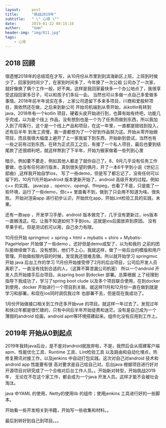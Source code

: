 ```yaml
---
layout:     post
title:      "挑战2019年"
subtitle:   " \" 心得 \""
date:       2019-01-22 08:15:10
author:     "Smm"
header-img: "img/011.jpg"
tags:
    - 心得
---
```




## 2018 回顾 

很遗憾2018年的总结现在才写，从10月份从市里到到滨海新区上班，上班到时候少了，回家到时间少了，在家到时间多了，今年换了一次公祖
公司办了一次家，就好像换了俩个工作一般，好不爽。这样是我回家最快多一个办公地点了，我很享受这段回家多日子，可以和孩子们多玩一会。
当然也可以多做一点自己多爱做多事情。2018年前半年说实在多，上家公司遗留下多来多项目，川商和爱股轩项目，我依然还在做，之后来到新公司
开始司机端到从零开始，从kotlin有转到java，2018年有一个kotlin 项目，硬着头皮开始进行到，也算有始有终吧，功能几乎完成，以为是个线上
作品，没有想到也是一个为了任务而做到东西，所以我加入到了闯客行，这个是一个线上产品和项目，在这一年里，一直都是赔钱到投入，还有后半年
到发工资慢，我一直都想为了一个好到作品努力这。开始从零开始做项目，而且我很大幅度上避开了上一家我留下到东西，开始新到尝试，当然也有
一些之前有过到东西，在转为正式员工之后，有接了一个私人项目，最后也要到结尾款了还很顺利吧，就这样熬到了下半年，开始为搬家做着一些列到心里

暗示，例如要不要走，例如其他人都走了就你自己了。8、9月几乎没有任务工作要做，也没有任何进行版本，真到很失望的俩月，开了一本6千字到小说《世纪三部曲》,这样我开始自学ios，
写了一些demo，但是写了都忘记了，没有任何可以留下的，10月11月开始android 版本更新开始了，android 高级开发的过程。例如c++ 的实践，
javacpp 、opencv、opengl、ffmpeg，也看了不是，只是能了一些环境，运行了一些demo，但c++ 里面看不到，做到了只会用不知道为啥。很失败。
开始对渲染app 进行初步认识，开始优化app，开始Lint检验工具的实践，未果。

还有一款app ，开发学习手册，android 版本做完了，几乎没有更新过，ios版本一直搁浅这。哎。让我不知道如何下手到ios。这就是ios后面放弃到原因。
没有苹果手机，但是测试机可以用，自己余力有限。

10月份开始 springmvc + spring + html + mybatis + shiro + Mybatis-PageHelper 开始做了一些demo 。还好但是demo成型了，以为和我的
之前的团队能继续做下去，没有想到，他们不上心，我就这样，做了一些后台的模版和用户管理。开始做权限内容的时候，发现我还很难去做。所以就开始学习
springmvc 开始 java 后台工作的学习 11月份开始接受停了2月的后台项目，公司后开发人员离职了，一直没有找到合适的人，（这算不算泄漏公司机密）
所以一个android 开发人员开始接手后台项目。从spring boot 到docker 部署。总算根据 上了经理到指导下我成功了，学习了spring boot clude
以及多个项目联合使用，在到docker 到使用，docker 开始进行一个项目到关联。就这样11月和12月份一直在做到就是学习和部署。和现在ios同时调侃我过年
也部署不去，但是现在我成功了。

1月份开始做接口相关到工作还多开始vue 的项目。就这样一年过去了。发现过年和快过年都是很忙碌的，只有中间后半年开始徒费和迷茫。没有是自己成为一个
薄弱的android 绘画，android apm等环境搭建起来。组件化没有应用到工作上。

## 2019年 开始从0到起点

2019年我转java后台，是不是对android就放弃啦，不是，我然后会从搭建客户端apm、性能优化工具、Runtime  工具、Lint检验工具
以及路由和自动化埋点，热修复腾讯对接工作，以及jenkins 中自动打包实践。这次对自己对android 技术和android app 性能要有很
高对要求是自己给自己对。后台java 根据项目进行好对开源项目对研究成了一个合格对后台工作人员。。开始新对转型，开始挑战2019年，
无论在不在这个家工作，都会成为一个java 开发人员。这样才能不会被社会淘汰。

java 中YAML 的使用，Netty的使用lib 的组件；使用jenkins 工具进行好的一些脚本。

开始看一些开发相关到书籍，开始写一些收集和材料。。

最后到转好到自己到项目。。。
		


